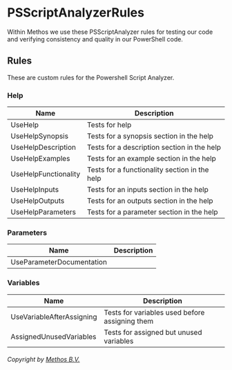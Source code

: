 # PSScriptAnalyzerRules
Within Methos we use these PSScriptAnalyzer rules for testing our code and verifying consistency and quality in our PowerShell code.

## Rules
These are custom rules for the Powershell Script Analyzer.

### Help
| Name                      | Description                                                   |
| ------------------------- | ------------------------------------------------------------- |
| UseHelp                   | Tests for help                                                |
| UseHelpSynopsis           | Tests for a synopsis section in the help                      |
| UseHelpDescription        | Tests for a description section in the help                   |
| UseHelpExamples           | Tests for an example section in the help                      |
| UseHelpFunctionality      | Tests for a functionality section in the help                 |
| UseHelpInputs             | Tests for an inputs section in the help                       |
| UseHelpOutputs            | Tests for an outputs section in the help                      |
| UseHelpParameters         | Tests for a parameter section in the help                     |

### Parameters
| Name                      | Description                                                   |
| ------------------------- | ------------------------------------------------------------- |
| UseParameterDocumentation |   |

### Variables
| Name                      | Description                                                   |
| ------------------------- | ------------------------------------------------------------- |
| UseVariableAfterAssigning | Tests for variables used before assigning them                |
| AssignedUnusedVariables   | Tests for assigned but unused variables                       |



###### Copyright by [Methos B.V.](http://www.methos.nl "Methos")